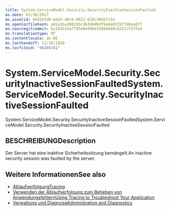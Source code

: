 ```yaml
---
title: System.ServiceModel.Security.SecurityInactiveSessionFaulted
ms.date: 03/30/2017
ms.assetid: 66016fd0-bdaf-48c9-9922-629c30b5fc54
ms.openlocfilehash: a01e1ba30915bcd634b8bdf9e8e85357790aad7f
ms.sourcegitcommit: bc293b14af795e0e999e3304dd40c0222cf2ffe4
ms.translationtype: MT
ms.contentlocale: de-DE
ms.lasthandoff: 11/26/2020
ms.locfileid: "96294741"
---
```

# <a name="systemservicemodelsecuritysecurityinactivesessionfaulted"></a><span data-ttu-id="067aa-102">System.ServiceModel.Security.SecurityInactiveSessionFaulted</span><span class="sxs-lookup"><span data-stu-id="067aa-102">System.ServiceModel.Security.SecurityInactiveSessionFaulted</span></span>

<span data-ttu-id="067aa-103">System.ServiceModel.Security.SecurityInactiveSessionFaulted</span><span class="sxs-lookup"><span data-stu-id="067aa-103">System.ServiceModel.Security.SecurityInactiveSessionFaulted</span></span>  
  
## <a name="description"></a><span data-ttu-id="067aa-104">BESCHREIBUNG</span><span class="sxs-lookup"><span data-stu-id="067aa-104">Description</span></span>  

 <span data-ttu-id="067aa-105">Der Server hat eine inaktive Sicherheitssitzung bemängelt.</span><span class="sxs-lookup"><span data-stu-id="067aa-105">An inactive security session was faulted by the server.</span></span>  
  
## <a name="see-also"></a><span data-ttu-id="067aa-106">Weitere Informationen</span><span class="sxs-lookup"><span data-stu-id="067aa-106">See also</span></span>

- [<span data-ttu-id="067aa-107">Ablaufverfolgung</span><span class="sxs-lookup"><span data-stu-id="067aa-107">Tracing</span></span>](index.md)
- [<span data-ttu-id="067aa-108">Verwenden der Ablaufverfolgung zum Beheben von Anwendungsfehlern</span><span class="sxs-lookup"><span data-stu-id="067aa-108">Using Tracing to Troubleshoot Your Application</span></span>](using-tracing-to-troubleshoot-your-application.md)
- [<span data-ttu-id="067aa-109">Verwaltung und Diagnose</span><span class="sxs-lookup"><span data-stu-id="067aa-109">Administration and Diagnostics</span></span>](../index.md)
